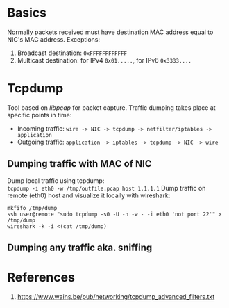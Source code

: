 # Basics
Normally packets received must have destination MAC address equal to NIC's MAC address.
Exceptions:
 1. Broadcast destination: `0xFFFFFFFFFFFF`
 2. Multicast destination: for IPv4 `0x01.....`, for IPv6 `0x3333....`

# Tcpdump
Tool based on _libpcap_ for packet capture.
Traffic dumping takes place at specific points in time:
* Incoming traffic: `wire -> NIC -> tcpdump -> netfilter/iptables -> application`
* Outgoing traffic: `application -> iptables -> tcpdump -> NIC -> wire`

## Dumping traffic with MAC of NIC
Dump local traffic using tcpdump:  
`tcpdump -i eth0 -w /tmp/outfile.pcap host 1.1.1.1`
Dump traffic on remote (eth0) host and visualize it locally with wireshark:  
```
mkfifo /tmp/dump
ssh user@remote "sudo tcpdump -s0 -U -n -w - -i eth0 'not port 22'" > /tmp/dump
wireshark -k -i <(cat /tmp/dump)
```

## Dumping any traffic aka. sniffing

# References
1. https://www.wains.be/pub/networking/tcpdump_advanced_filters.txt